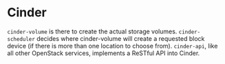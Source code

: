 # Cinder

`cinder-volume` is there to create the actual storage volumes.
`cinder-scheduler` decides where cinder-volume will create a requested block device (if there is more than one location to choose from).
`cinder-api`, like all other OpenStack services, implements a ReSTful API into Cinder.
